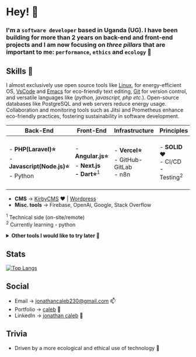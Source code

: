 # Hey! 👀

### I'm a ``software developer`` based in Uganda (UG). I have been building for more than 2 years on back-end and front-end projects and I am now focusing on _three pillars_ that are important to me: ``performance``, ``ethics`` and ``ecology`` 🌱 

## Skills 👋

I almost exclusively use open source tools like [Linux](https://www.linux.org), for energy-efficient OS, [VsCode](https://code.visualstudio.com/) and [Emacs](https://www.gnu.org/software/emacs/) for eco-friendly text editing, [Git](https://git-scm.com/) for version control, and versatile languages like (_python, javascript, php  etc._). Open-source databases like PostgreSQL and web servers reduce energy usage. Collaboration and monitoring tools such as Jitsi and Prometheus enhance eco-friendly practices, fostering sustainability in software development.

| Back-End 	| Front-End | Infrastructure | Principles | Basics | Database |
| --- | --- | --- | --- | --- | --- |
| - **PHP(Laravel)⭐**<br>- **Javascript(Node.js)⭐**<br>- Python 	| - **Angular.js⭐**<br>- **Next.js<br>- Dart⭐**<sup>1</sup>	| - **Vercel⭐**<br> - GitHub-GitLab<br>- n8n 	| - **SOLID❤️**<br>- CI/CD<br>- Testing<sup>2</sup>	| - HTML/CSS<br>- JavaScript<br>- SASS/LESS<br>- Flutter	|- MongoDB<br>- MySQL · MariaDB | 


- **CMS** → [KirbyCMS](https://getkirby.com/) ❤️ | [Wordpress](https://wordpress.org/)
- **Misc. tools** → Firebase, OpenAi, Google, Stack Overflow

<sup>1</sup> Technical side (on-site/remote)</br>
<sup>2</sup> Currently learning - python


<details>
    <summary><strong>Other tools I would like to try later 👀</strong></summary>
 
- [Directus (CMS)](https://directus.io/) - TypeScript + Vue.js
- [11ty (SSG)](https://www.11ty.dev/)  - Golang
- [Pandas (Data Analysis)](https://pandas.pydata.org/) - TypeScript
- [Visual Editor by Boxraiser](https://boxraiser.github.io/visual-editor/) - TypeScript
</details>

## Stats 
[![Top Langs](https://github-readme-stats.vercel.app/api/top-langs/?username=jonathancaleb&layout=compact&theme=swift)](https://github.com/anuraghazra/github-readme-stats)

## Social
- Email → [jonathancaleb230@gmail.com](mailto:jonathancaleb230@gmail.com) 📫
- Portfolio → [caleb](https:///) 📁
- LinkedIn → [jonathan caleb](https://www.linkedin.com/in/jonathan-caleb-94a6081a2/) 💼

## Trivia

-   Driven by a more ecological and ethical use of technology 🌱
